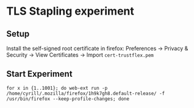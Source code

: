 # TLS Stapling experiment

## Setup
Install the self-signed root certificate in firefox: Preferences -> Privacy & Security -> View Certificates -> Import `cert-trustflex.pem`

## Start Experiment
```shell
for x in {1..1001}; do web-ext run -p /home/cyrill/.mozilla/firefox/1h9k7gh8.default-release/ -f /usr/bin/firefox --keep-profile-changes; done
```

